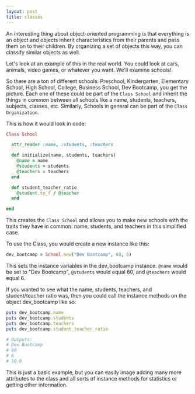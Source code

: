 ```yaml
---
layout: post
title: classes
---
```


An interesting thing about object-oriented programming is that everything is an object and objects inherit characteristics from their parents and pass them on to their children. By organizing a set of objects this way, you can classify similar objects as well.

Let's look at an example of this in the real world. You could look at cars, animals, video games, or whatever you want. We'll examine schools!

So there are a ton of different schools: Preschool, Kindergarten, Elementary School, High School, College, Business School, Dev Bootcamp, you get the picture. Each one of these could be part of the `Class School` and inherit the things in common between all schools like a name, students, teachers, subjects, classes, etc. Similarly, Schools in general can be part of the `Class Organization`.

This is how it would look in code:

```ruby
Class School

  attr_reader :name, :students, :teachers

  def initialize(name, students, teachers)
    @name = name
    @students = students
    @teachers = teachers
  end

  def student_teacher_ratio
    @student.to_f / @teacher
  end

end
```

This creates the `Class School` and allows you to make new schools with the traits they have in common: name, students, and teachers in this simplified case.

To use the Class, you would create a new instance like this:

```ruby
dev_bootcamp = School.new("Dev Bootcamp", 60, 6)
```

This sets the instance variables in the dev_bootcamp instance. `@name` would be set to "Dev Bootcamp", `@students` would equal 60, and `@teachers` would equal 6.

If you wanted to see what the name, students, teachers, and student/teacher ratio was, then you could call the instance methods on the object dev_bootcamp like so:

```ruby
puts dev_bootcamp.name
puts dev_bootcamp.students
puts dev_bootcamp.teachers
puts dev_bootcamp.student_teacher_ratio

# Outputs:
# Dev Bootcamp
# 60
# 6
# 10.0
```

This is just a basic example, but you can easily image adding many more attributes to the class and all sorts of instance methods for statistics or getting other information.
